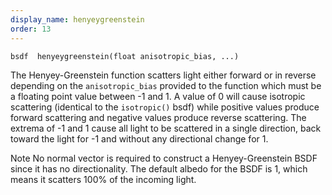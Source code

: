 ```yaml
---
display_name: henyeygreenstein
order: 13
---
```

`bsdf  henyeygreenstein(float anisotropic_bias, ...)`

The Henyey-Greenstein function scatters light either forward or in reverse depending on the `anisotropic_bias` provided to the function which must be a floating point value between -1 and 1. A value of 0 will cause isotropic scattering (identical to the `isotropic()` bsdf) while positive values produce forward scattering and negative values produce reverse scattering. The extrema of -1 and 1 cause all light to be scattered in a single direction, back toward the light for -1 and without any directional change for 1.

Note
No normal vector is required to construct a Henyey-Greenstein BSDF since it has no directionality. The default albedo for the BSDF is 1, which means it scatters 100% of the incoming light.

